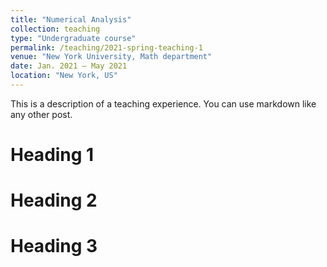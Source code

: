```yaml
---
title: "Numerical Analysis"
collection: teaching
type: "Undergraduate course"
permalink: /teaching/2021-spring-teaching-1
venue: "New York University, Math department"
date: Jan. 2021 – May 2021
location: "New York, US"
---
```


This is a description of a teaching experience. You can use markdown like any other post.

Heading 1
======

Heading 2
======

Heading 3
======
